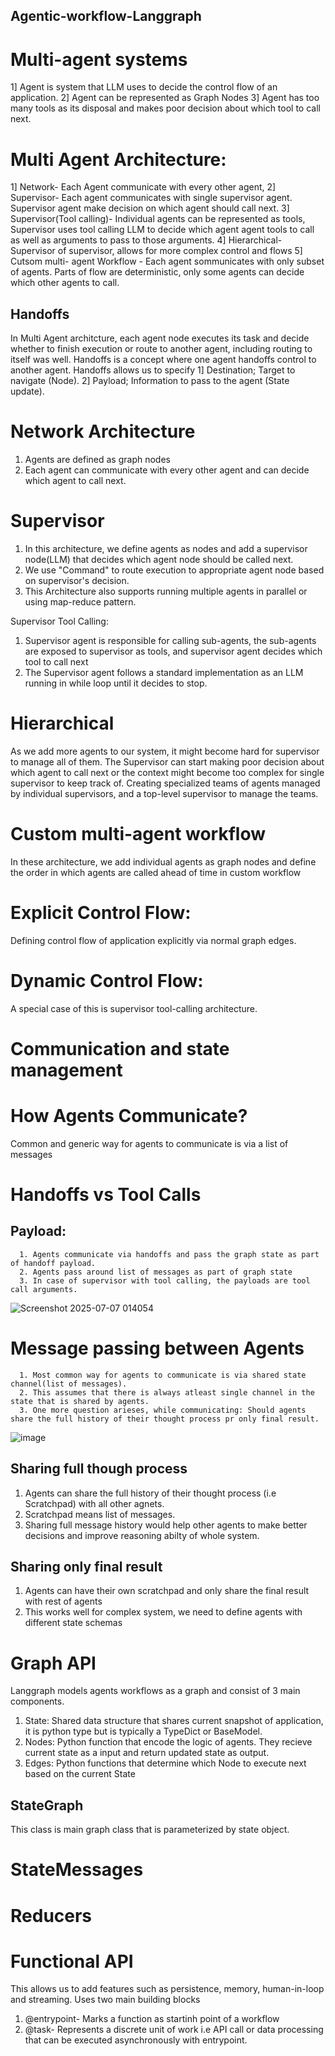 ## Agentic-workflow-Langgraph

# Multi-agent systems

1] Agent is system that LLM uses to decide the control flow of an application.
2] Agent can be represented as Graph Nodes
3] Agent has too many tools as its disposal and makes poor decision about which tool to call next.

# Multi Agent Architecture:
1] Network- Each Agent communicate with every other agent,
2] Supervisor- Each agent communicates with single supervisor agent. Supervisor agent make decision on which agent should call next.
3] Supervisor(Tool calling)- Individual agents can be represented as tools, Supervisor uses tool calling LLM to decide which agent
   agent tools to call as well as arguments to pass to those arguments.
4] Hierarchical- Supervisor of supervisor, allows for more complex control and flows
5] Cutsom multi- agent Workflow - Each agent sommunicates with only subset of agents. Parts of flow are deterministic, only
   some agents can decide which other agents to call.

## Handoffs
  In Multi Agent architcture, each agent node executes its task and decide whether to finish execution or route to another agent,
  including routing to itself was well.
  Handoffs is a concept where one agent handoffs control to another agent.
  Handoffs allows us to specify
     1] Destination; Target to navigate (Node).
     2] Payload; Information to pass to the agent (State update).

# Network Architecture
   1. Agents are defined as graph nodes
   2. Each agent can communicate with every other agent and can decide which agent to call next.

# Supervisor
   1. In this architecture, we define agents as nodes and add a supervisor node(LLM) that decides which agent node should be called next.
   2. We use "Command" to route execution to appropriate agent node based on supervisor's decision.
   3. This Architecture also supports running multiple agents in parallel or using map-reduce pattern.

   Supervisor Tool Calling:
   1. Supervisor agent is responsible for calling sub-agents, the sub-agents are exposed to supervisor as tools, and supervisor agent decides
      which tool to call next
   2. The Supervisor agent follows a standard implementation as an LLM running in while loop until it decides to stop.

# Hierarchical 
   As we add more agents to our system, it might become hard for supervisor to manage all of them. The Supervisor can start making poor decision
   about which agent to call next or the context might become too complex for single supervisor to keep track of.
   Creating specialized teams of agents managed by individual supervisors, and a top-level supervisor to manage the teams.

# Custom multi-agent workflow
   In these architecture, we add individual agents as graph nodes and define the order in which agents are called ahead of time in custom workflow
# Explicit Control Flow:
   Defining control flow of application explicitly via normal graph edges.
# Dynamic Control Flow:
   A special case of this is supervisor tool-calling architecture.

# Communication and state management

# How Agents Communicate?
   Common and generic way for agents to communicate is via a list of messages

# Handoffs vs Tool Calls
   ## Payload: 
      1. Agents communicate via handoffs and pass the graph state as part of handoff payload.
      2. Agents pass around list of messages as part of graph state
      3. In case of supervisor with tool calling, the payloads are tool call arguments.
![Screenshot 2025-07-07 014054](https://github.com/user-attachments/assets/af3d8aa7-4120-49cd-8160-f222c135ed26)

# Message passing between Agents
      1. Most common way for agents to communicate is via shared state channel(list of messages).
      2. This assumes that there is always atleast single channel in the state that is shared by agents.
      3. One more question arieses, while communicating: Should agents share the full history of their thought process pr only final result.
![image](https://github.com/user-attachments/assets/9718daba-9e01-4e2c-864f-ca90c2d8c493)

## Sharing full though process
   1. Agents can share the full history of their thought process (i.e Scratchpad) with all other agnets.
   2. Scratchpad means list of messages.
   3. Sharing full message history would help other agents to make better decisions and improve reasoning abilty of whole system.
## Sharing only final result
   1. Agents can have their own scratchpad and only share the final result with rest of agents
   2. This works well for complex system, we need to define agents with different state schemas

# Graph API
Langgraph models agents workflows as a graph and consist of 3 main components.
   1. State: Shared data structure that shares current snapshot of application, it is python type but is typically a 
             TypeDict or BaseModel.
   2. Nodes: Python function that encode the logic of agents. They recieve current state as a input and return updated state as output.
   3. Edges: Python functions that determine which Node to execute next based on the current State
## StateGraph
   This class is main graph class that is parameterized by state object.
   # StateMessages
   # Reducers

# Functional API
This allows us to add features such as persistence, memory, human-in-loop and streaming.
Uses two main building blocks
   1. @entrypoint- Marks a function as startinh point of a workflow
   2. @task- Represents a discrete unit of work i.e API call or data processing that can be executed asynchronously with entrypoint.

      

